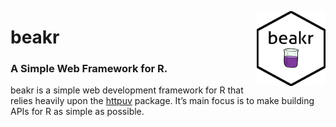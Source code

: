 <a href="url"><img src=/docs/reference/beakr.png align="right" height="120" width="110" ></a>
# beakr 

### A Simple Web Framework for R. 
beakr is a simple web development framework for R that relies heavily upon the [httpuv](https://github.com/rstudio/httpuv) package. It’s main focus is to make building APIs for R as simple as possible. 
